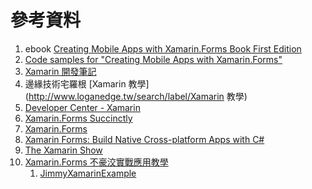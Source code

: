 # 參考資料

1. ebook [Creating Mobile Apps with Xamarin.Forms Book First Edition](https://developer.xamarin.com/guides/xamarin-forms/creating-mobile-apps-xamarin-forms/)
2. [Code samples for "Creating Mobile Apps with Xamarin.Forms"](https://github.com/xamarin/xamarin-forms-book-samples)
3. [Xamarin 開發筆記](https://www.gitbook.com/book/vulcanlee/xamarin-forms-develop-notes/details)
4. 邊緣技術宅羅根 [Xamarin 教學](http://www.loganedge.tw/search/label/Xamarin 教學)
5. [Developer Center - Xamarin](https://developer.xamarin.com)
6. [Xamarin.Forms Succinctly](https://www.syncfusion.com/resources/techportal/details/ebooks/xamarinforms)
7. [Xamarin.Forms](https://developer.xamarin.com/guides/#xamarin-forms)
8. [Xamarin Forms: Build Native Cross-platform Apps with C\#](https://www.udemy.com/xamarin-forms-course/)
9. [The Xamarin Show](https://channel9.msdn.com/Shows/XamarinShow)
10. [Xamarin.Forms 不豪洨實戰應用教學](https://www.youtube.com/playlist?list=PLwy0WTzBokTPxJHF_k0XXX7Gc0qqvIb6B)
    1. [JimmyXamarinExample](https://github.com/02047788a/JimmyXamarinExample)



